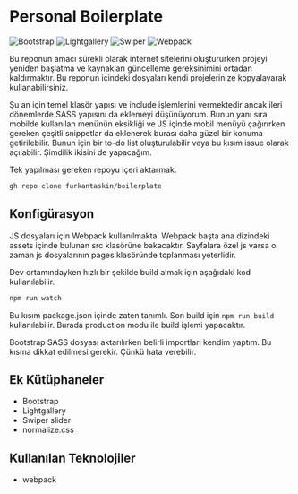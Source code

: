 # Personal Boilerplate

<img src="https://img.shields.io/badge/Bootstrap-5.2.3-brightgreen" alt="Bootstrap"> <img src="https://img.shields.io/badge/Lightgallery-2.6.1-brightgreen" alt="Lightgallery"> <img src="https://img.shields.io/badge/Swiper-8.4.5-brightgreen" alt="Swiper"> <img src="https://img.shields.io/badge/webpack-5.75.0-blue" alt="Webpack">

Bu reponun amacı sürekli olarak internet sitelerini oluştururken projeyi yeniden başlatma ve kaynakları güncelleme gereksinimini ortadan kaldırmaktır. Bu reponun içindeki dosyaları kendi projelerinize kopyalayarak kullanabilirsiniz.

Şu an için temel klasör yapısı ve include işlemlerini vermektedir ancak ileri dönemlerde SASS yapısını da eklemeyi düşünüyorum. Bunun yanı sıra mobilde kullanılan menünün eksikliği ve JS içinde mobil menüyü çağırırken gereken çeşitli snippetlar da eklenerek burası daha güzel bir konuma getirilebilir. Bunun için bir to-do list oluşturulabilir veya bu kısım issue olarak açılabilir. Şimdilik ikisini de yapacağım.

Tek yapılması gereken repoyu içeri aktarmak. 

```bash
gh repo clone furkantaskin/boilerplate
```

## Konfigürasyon

JS dosyaları için Webpack kullanılmakta. Webpack başta ana dizindeki assets içinde bulunan src klasörüne bakacaktır. Sayfalara özel js varsa o zaman js dosyalarının pages klasöründe toplanması yeterlidir. 


Dev ortamındayken hızlı bir şekilde build almak için aşağıdaki kod kullanılabilir.
```bash
npm run watch
```

Bu kısım package.json içinde zaten tanımlı. Son build için `npm run build` kullanılabilir. Burada production modu ile build işlemi yapacaktır.


Bootstrap SASS dosyası aktarılırken belirli importları kendim yaptım. Bu kısma dikkat edilmesi gerekir. Çünkü hata verebilir.



## Ek Kütüphaneler

- Bootstrap
- Lightgallery
- Swiper slider
- normalize.css

## Kullanılan Teknolojiler

- webpack
